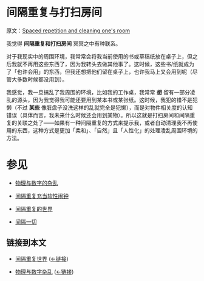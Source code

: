 # 间隔重复与打扫房间

原文：[Spaced repetition and cleaning one's room](https://wiki.issarice.com/wiki/Spaced_repetition_and_cleaning_one%27s_room)

我觉得 **间隔重复和打扫房间** 冥冥之中有种联系。

对于我现实中的周围环境，我常常会将我当前使用的书或草稿纸放在桌子上，但之后我就不再用这些东西了，因为我转头去做其他事了。这时候，这些书/纸就成为了「也许会用」的东西，但我还想把他们留在桌子上，也许我马上又会用到呢（尽管大多数时候都没用到）。

我感觉，我一旦搞乱了我周围的环境，比如我的工作桌，我常常 **想** 留有一部分凌乱的源头，因为我觉得我可能还要用到某本书或某张纸。这时候，我犯的错不是犯懒（不过 **某些** 像脏盘子没洗这样的乱就完全是犯懒），而是对物件相关度的认知错误（具体而言，我未来什么时候还会用到某物）。所以这就是打扫房间和间隔重复的关联之处了——如果有一种间隔重复的方式来提示我，或者自动清理我不再使用的东西，这种方式是更加「柔和」、「自然」且「人性化」的处理凌乱周围环境的方法。

# 参见

* [物理与数字的杂乱](https://wiki.issarice.com/wiki/Physical_vs_digital_clutter)

* [间隔重复充当软性闹钟](https://wiki.issarice.com/wiki/Spaced_repetition_as_soft_alarm_clock)

* [间隔重复的世界](https://wiki.issarice.com/wiki/Spaced_repetition_world)

* [间隔一切](https://wiki.issarice.com/wiki/Spaced_everything)

## 链接到本文

* [间隔重复世界](https://wiki.issarice.com/wiki/Spaced_repetition_world) ([←链接](https://wiki.issarice.com/index.php?title=Special:WhatLinksHere&target=Spaced+repetition+world))

* [物理与数字杂乱](https://wiki.issarice.com/wiki/Physical_vs_digital_clutter) ([←链接](https://wiki.issarice.com/index.php?title=Special:WhatLinksHere&target=Physical+vs+digital+clutter))